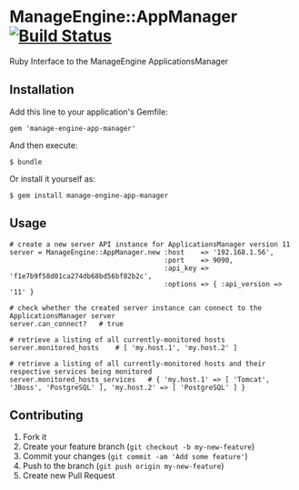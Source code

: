 # ManageEngine::AppManager [![Build Status](https://travis-ci.org/jekhokie/manage-engine-app-manager.png)](https://travis-ci.org/jekhokie/manage-engine-app-manager)

Ruby Interface to the ManageEngine ApplicationsManager

## Installation

Add this line to your application's Gemfile:

    gem 'manage-engine-app-manager'

And then execute:

    $ bundle

Or install it yourself as:

    $ gem install manage-engine-app-manager

## Usage

    # create a new server API instance for ApplicationsManager version 11
    server = ManageEngine::AppManager.new :host    => '192.168.1.56',
                                          :port    => 9090,
                                          :api_key => 'f1e7b9f58d01ca274db68bd56bf82b2c',
                                          :options => { :api_version => '11' }

    # check whether the created server instance can connect to the ApplicationsManager server
    server.can_connect?   # true

    # retrieve a listing of all currently-monitored hosts
    server.monitored_hosts    # [ 'my.host.1', 'my.host.2' ]

    # retrieve a listing of all currently-monitored hosts and their respective services being monitored
    server.monitored_hosts_services   # { 'my.host.1' => [ 'Tomcat', 'JBoss', 'PostgreSQL' ], 'my.host.2' => [ 'PostgreSQL' ] }

## Contributing

1. Fork it
2. Create your feature branch (`git checkout -b my-new-feature`)
3. Commit your changes (`git commit -am 'Add some feature'`)
4. Push to the branch (`git push origin my-new-feature`)
5. Create new Pull Request
